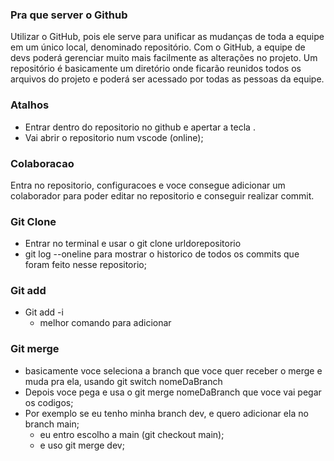 ### Pra que server o Github

Utilizar o GitHub, pois ele serve para unificar as mudanças de toda a equipe em um único local, denominado repositório.
Com o GitHub, a equipe de devs poderá gerenciar muito mais facilmente as alterações no projeto. Um repositório é basicamente um diretório onde ficarão reunidos todos os arquivos do projeto e poderá ser acessado por todas as pessoas da equipe.

### Atalhos 

- Entrar dentro do repositorio no github e apertar a tecla .
- Vai abrir o repositorio num vscode (online); 

### Colaboracao

Entra no repositorio, configuracoes e voce consegue adicionar um colaborador para poder editar no repositorio e conseguir realizar commit.

### Git Clone

- Entrar no terminal e usar o git clone urldorepositorio
- git log --oneline para mostrar o historico de todos os commits que foram feito nesse repositorio;


### Git add

- Git add -i
    - melhor comando para adicionar 

### Git merge

- basicamente voce seleciona a branch que voce quer receber o merge e muda pra ela, usando git switch nomeDaBranch
- Depois voce pega e usa o git merge nomeDaBranch que voce vai pegar os codigos;
- Por exemplo se eu tenho minha branch dev, e quero adicionar ela no branch main;
    - eu entro escolho a main (git checkout main);
    - e uso git merge dev;